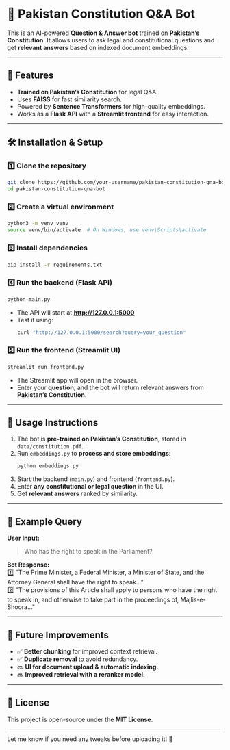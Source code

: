 # 📖 Pakistan Constitution Q&A Bot  

This is an AI-powered **Question & Answer bot** trained on **Pakistan’s Constitution**. It allows users to ask legal and constitutional questions and get **relevant answers** based on indexed document embeddings.  

---

## 🚀 Features  
- **Trained on Pakistan’s Constitution** for legal Q&A.  
- Uses **FAISS** for fast similarity search.  
- Powered by **Sentence Transformers** for high-quality embeddings.  
- Works as a **Flask API** with a **Streamlit frontend** for easy interaction.  

---

## 🛠️ Installation & Setup  

### 1️⃣ Clone the repository  
```bash
git clone https://github.com/your-username/pakistan-constitution-qna-bot.git
cd pakistan-constitution-qna-bot
```

### 2️⃣ Create a virtual environment  
```bash
python3 -m venv venv
source venv/bin/activate  # On Windows, use venv\Scripts\activate
```

### 3️⃣ Install dependencies  
```bash
pip install -r requirements.txt
```

### 4️⃣ Run the backend (Flask API)  
```bash
python main.py
```
- The API will start at **http://127.0.0.1:5000**  
- Test it using:  
  ```bash
  curl "http://127.0.0.1:5000/search?query=your_question"
  ```

### 5️⃣ Run the frontend (Streamlit UI)  
```bash
streamlit run frontend.py
```
- The Streamlit app will open in the browser.  
- Enter your **question**, and the bot will return relevant answers from **Pakistan’s Constitution**.  

---

## 📝 Usage Instructions  

1. The bot is **pre-trained on Pakistan’s Constitution**, stored in `data/constitution.pdf`.  
2. Run `embeddings.py` to **process and store embeddings**:  
   ```bash
   python embeddings.py
   ```
3. Start the backend (`main.py`) and frontend (`frontend.py`).  
4. Enter **any constitutional or legal question** in the UI.  
5. Get **relevant answers** ranked by similarity.  

---

## 📌 Example Query  

**User Input:**  
> Who has the right to speak in the Parliament?  

**Bot Response:**  
1️⃣ "The Prime Minister, a Federal Minister, a Minister of State, and the Attorney General shall have the right to speak..."  
2️⃣ "The provisions of this Article shall apply to persons who have the right to speak in, and otherwise to take part in the proceedings of, Majlis-e-Shoora..."  

---

## 🔧 Future Improvements  
- ✅ **Better chunking** for improved context retrieval.  
- ✅ **Duplicate removal** to avoid redundancy.  
- 🔜 **UI for document upload & automatic indexing.**  
- 🔜 **Improved retrieval with a reranker model.**  

---

## 📜 License  
This project is open-source under the **MIT License**.  

---

Let me know if you need any tweaks before uploading it! 🚀